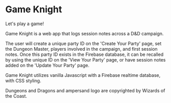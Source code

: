 # Game Knight
Let's play a game!

Game Knight is a web app that logs session notes across a D&D campaign. 

The user will create a unique party ID on the 'Create Your Party' page, set the Dungeon Master, players involved in the campaign, and first session notes. Once this party ID exists in the Firebase database, it can be recalled by using the unique ID on the 'View Your Party' page, or have session notes added on the 'Update Your Party' page. 

Game Knight utilizes vanilla Javascript with a Firebase realtime database, with CSS styling. 

Dungeons and Dragons and ampersand logo are copyrighted by Wizards of the Coast. 



